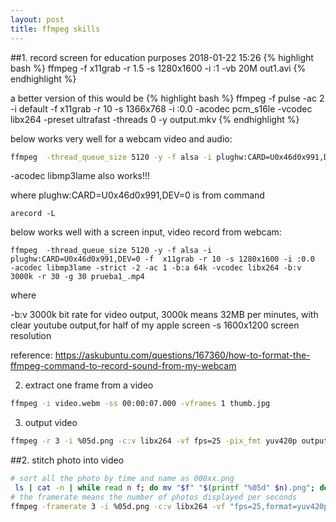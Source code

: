 ```yaml
---
layout: post
title: ffmpeg skills
---
```


##1. record screen for education purposes 2018-01-22 15:26 
{% highlight bash %}
ffmpeg -f x11grab -r 1.5 -s 1280x1600 -i :1 -vb 20M out1.avi
{% endhighlight %}

a better version of this would be 
{% highlight bash %}
ffmpeg -f pulse -ac 2 -i default -f x11grab -r 10 -s 1366x768 -i :0.0 -acodec pcm_s16le -vcodec libx264 -preset ultrafast -threads 0 -y output.mkv
{% endhighlight %}


below works very well for a webcam video and audio:
```bash
ffmpeg  -thread_queue_size 5120 -y -f alsa -i plughw:CARD=U0x46d0x991,DEV=0 -f v4l2 -i /dev/video0 -acodec aac -strict -2 -ac 1 -b:a 64k -vcodec libx264 -b:v 300k -r 30 -g 30 prueba1.mp4

```
-acodec libmp3lame also works!!!

where plughw:CARD=U0x46d0x991,DEV=0 is from command



```
arecord -L
```


below works well with a screen input, video record from webcam:
```
ffmpeg  -thread_queue_size 5120 -y -f alsa -i plughw:CARD=U0x46d0x991,DEV=0 -f  x11grab -r 10 -s 1280x1600 -i :0.0  -acodec libmp3lame -strict -2 -ac 1 -b:a 64k -vcodec libx264 -b:v 3000k -r 30 -g 30 prueba1_.mp4

```
where

-b:v 3000k  bit rate for video output, 3000k means 32MB per minutes, with clear youtube output,for half of my apple screen
-s 1600x1200  screen resolution


reference:
https://askubuntu.com/questions/167360/how-to-format-the-ffmpeg-command-to-record-sound-from-my-webcam


2. extract one frame from a video

```bash
ffmpeg -i video.webm -ss 00:00:07.000 -vframes 1 thumb.jpg 
```

3. output video 

```bash
ffmpeg -r 3 -i %05d.png -c:v libx264 -vf fps=25 -pix_fmt yuv420p output.mp4
```


##2. stitch photo into video

```bash
# sort all the photo by time and name as 000xx.png 
 ls | cat -n | while read n f; do mv "$f" "$(printf "%05d" $n).png"; done
# the framerate means the number of photos displayed per seconds
ffmpeg -framerate 3 -i %05d.png -c:v libx264 -vf "fps=25,format=yuv420p" output.mp4
```

